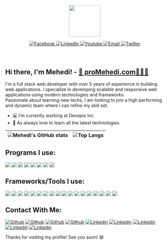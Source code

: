 <p align="center"><img src="https://media.giphy.com/media/M9gbBd9nbDrOTu1Mqx/giphy.gif" width="100"/></p>
<p align="center">
<p align="center">
  <a href="https://fb.com/proMehedi">
    <img src="https://img.shields.io/badge/Facebook-%231877F2.svg?style=for-the-badge&logo=Facebook&logoColor=white" alt="Facebook"/>
  </a>
  <a href="https://linkedin.com/in/proMehedi/">
    <img src="https://img.shields.io/badge/LinkedIn-blue?style=for-the-badge&logo=linkedin&logoColor=white" alt="LinkedIn"/>
  </a>
  <a href="https://youtube.com/@proMehedi">
    <img src="https://img.shields.io/badge/YouTube-red?style=for-the-badge&logo=youtube&logoColor=white" alt="Youtube"/>
  </a>
  <a href="mailto:admin@promehedi.com">
    <img src="https://img.shields.io/badge/email-%23d14836.svg?&style=for-the-badge&logo=gmail&logoColor=white" alt="Email"/>
  </a>
  <a href="https://twitter.com/ProMehedi">
    <img src="https://img.shields.io/badge/Twitter-blue?style=for-the-badge&logo=twitter&logoColor=white" alt="Twitter"/>
  </a>
</p>
<h1 align="center"><img src="https://komarev.com/ghpvc/?username=promehedi&style=flat-square&color=blue" alt=""></h1>

## Hi there, I'm Mehedi! - [🔗 proMehedi.com👨🏻‍💻](https://promehedi.com)

I'm a full stack web developer with over 5 years of experience in building web applications. I specialize in developing scalable and responsive web applications using modern technologies and frameworks. <br />
Passionate about learning new techs, I am looking to join a high performing and dynamic team where I can refine my skill set.

- 💻 I’m currently working at Devopie Inc.
- 🌱 As always love to learn all the latest technologies.

| ![Mehedi's GitHub stats](https://github-readme-stats.vercel.app/api?username=promehedi&count_private=true&show_icons=true&theme=cobalt) | ![Top Langs](https://github-readme-stats.vercel.app/api/top-langs/?username=promehedi&langs_count=8&hide=java,Objective-C,ejs,php,shell,starlark&theme=cobalt&layout=compact) |
|--|--|

## Programs I use:
<p>
  <img src="https://img.shields.io/badge/JavaScript-323330?style=for-the-badge&logo=javascript&logoColor=F7DF1E" />
  <img src="https://img.shields.io/badge/Python-3776AB?style=for-the-badge&logo=python&logoColor=white" />
  <img src="https://img.shields.io/badge/HTML5-E34F26?style=for-the-badge&logo=html5&logoColor=white" />
  <img src="https://img.shields.io/badge/CSS3-1572B6?style=for-the-badge&logo=css3&logoColor=white" />
  <img src="https://img.shields.io/badge/TypeScript-007ACC?style=for-the-badge&logo=typescript&logoColor=white" />
  <img src="https://img.shields.io/badge/PHP-777BB4?style=for-the-badge&logo=php&logoColor=white" />
  <img src="https://img.shields.io/badge/Go-00ADD8?style=for-the-badge&logo=go&logoColor=white" />
  <img src="https://img.shields.io/badge/json-5E5C5C?style=for-the-badge&logo=json&logoColor=white" /> 
</p>


## Frameworks/Tools I use:
<p>
  <img src="https://img.shields.io/badge/Node.js-339933?style=for-the-badge&logo=nodedotjs&logoColor=white" />
  <img src="https://img.shields.io/badge/React-20232A?style=for-the-badge&logo=react&logoColor=61DAFB" />
  <img src="https://img.shields.io/badge/next.js-000000?style=for-the-badge&logo=nextdotjs&logoColor=white" />
  <img src="https://img.shields.io/badge/React_Native-20232A?style=for-the-badge&logo=react&logoColor=61DAFB" />
  <img src="https://img.shields.io/badge/expo-1C1E24?style=for-the-badge&logo=expo&logoColor=#D04A37" />  
  <img src="https://img.shields.io/badge/Flask-000000?style=for-the-badge&logo=flask&logoColor=white" />
  <img src="https://img.shields.io/badge/Bootstrap-563D7C?style=for-the-badge&logo=bootstrap&logoColor=white" />
  <img src="https://img.shields.io/badge/Tailwind-38B2AC?style=for-the-badge&logo=tailwind-css&logoColor=white" />
  <img src="https://img.shields.io/badge/jQuery-0769AD?style=for-the-badge&logo=jquery&logoColor=white" />
    <img src="https://img.shields.io/badge/JWT-black?style=for-the-badge&logo=JSON%20web%20tokens" />
    <img src="https://img.shields.io/badge/MUI-%230081CB.svg?style=for-the-badge&logo=mui&logoColor=white" />
    <img src="https://img.shields.io/badge/redux-%23593d88.svg?style=for-the-badge&logo=redux&logoColor=white" />
    <img src="https://img.shields.io/badge/SASS-hotpink.svg?style=for-the-badge&logo=SASS&logoColor=white" />
     <img src="https://img.shields.io/badge/AWS-%23FF9900.svg?style=for-the-badge&logo=amazon-aws&logoColor=white" />
      <img src="https://img.shields.io/badge/VS%20Code-0078d7.svg?style=for-the-badge&logo=visual-studio-code&logoColor=white" />
       <img src="https://img.shields.io/badge/mac%20os-000000?style=for-the-badge&logo=macos&logoColor=F0F0F0" />
   <img src="https://img.shields.io/badge/MongoDB-%234ea94b.svg?style=for-the-badge&logo=mongodb&logoColor=white" />
    <img src="https://img.shields.io/badge/sqlite-%2307405e.svg?style=for-the-badge&logo=sqlite&logoColor=white" />
</p>


## Contact With Me:
[<img alt="Github" src="https://img.shields.io/badge/google-e43f2b?style=for-the-badge&logo=google&logoColor=white" />](https://google.com/search?q=promehedi) [<img alt="Github" src="https://img.shields.io/badge/Facebook-%231877F2.svg?style=for-the-badge&logo=Facebook&logoColor=white" />](https://fb.com/proMehedi) [<img alt="Github" src="https://img.shields.io/badge/GitHub-%2312100E.svg?&style=for-the-badge&logo=Github&logoColor=white" />](https://github.com/promehedi) [<img alt="Github" src="https://img.shields.io/badge/twitter-%231DA1F2.svg?&style=for-the-badge&logo=twitter&logoColor=white" />](https://twitter.com/promehedi) [<img alt="Linkedin" src="https://img.shields.io/badge/linkedin-%232677b5.svg?&style=for-the-badge&logo=linkedin&logoColor=white" />](https://linkedin.com/in/promehedi) [<img alt="Linkedin" src="https://img.shields.io/badge/youtube-%23f50203.svg?&style=for-the-badge&logo=youtube&logoColor=white" />](https://youtube.com/@proMehedi) [<img alt="Linkedin" src="https://img.shields.io/badge/email-%23d14836.svg?&style=for-the-badge&logo=gmail&logoColor=white" />](mailto:admin@promehedi.com) [<img alt="Linkedin" src="https://img.shields.io/badge/codepen-000000?style=for-the-badge&logo=codepen&logoColor=white" />](https://codepen.com/promehedi) [<img alt="Linkedin" src="https://img.shields.io/badge/UpWork-6FDA44?style=for-the-badge&logo=Upwork&logoColor=white" />](https://upwork.com/freelancers/promehedi) 

Thanks for visiting my profile! See you soon! 😄
